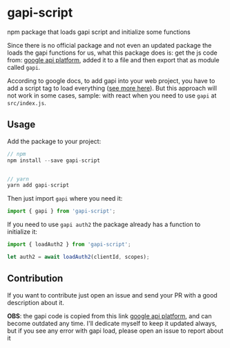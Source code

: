 # gapi-script
npm package that loads gapi script and initialize some functions

Since there is no official package and not even an updated package the loads the gapi functions for us, what this package does is: get the js code from: [google api platform](https://apis.google.com/js/platform.js), added it to a file and then export that as module called `gapi`.

According to google docs, to add gapi into your web project, you have to add a script tag to load everything ([see more here](https://developers.google.com/identity/sign-in/web/sign-in)). But this approach will not work in some cases, sample: with react when you need to use `gapi` at `src/index.js`.

## Usage
Add the package to your project:

```javascript
// npm
npm install --save gapi-script


// yarn
yarn add gapi-script
```

Then just import `gapi` where you need it:
```javascript
import { gapi } from 'gapi-script';
```

If you need to use `gapi auth2` the package already has a function to initialize it:

```javascript
import { loadAuth2 } from 'gapi-script';

let auth2 = await loadAuth2(clientId, scopes);
```

## Contribution
If you want to contribute just open an issue and send your PR with a good description about it.

**OBS**: the gapi code is copied from this link [google api platform](https://apis.google.com/js/platform.js), and can become outdated any time. I'll dedicate myself to keep it updated always, but if you see any error with gapi load, please open an issue to report about it
